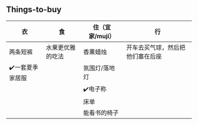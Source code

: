 ## Things-to-buy



| 衣              | 食               | 住（宜家/muji） | 行                               |
| --------------- | ---------------- | --------------- | -------------------------------- |
| 两条短裤        | 水果更优雅的吃法 | 香薰蜡烛        | 开车去买气球，然后把他们塞在后座 |
| ✔️一套夏季家居服 |                  | 氛围灯/落地灯   |                                  |
|                 |                  | ✔️电子称         |                                  |
|                 |                  | 床单            |                                  |
|                 |                  | 能看书的椅子    |                                  |

